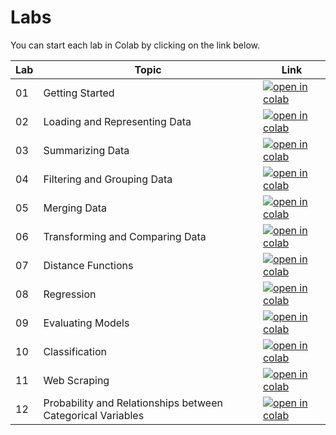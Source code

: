 # Labs

You can start each lab in Colab by clicking on the link below.


| Lab   | Topic  | Link |
|-------|--------|------|
|01| Getting Started | [![open in colab](https://colab.research.google.com/assets/colab-badge.svg)](https://colab.research.google.com/github/nmattei/cmps3160/blob/master/_labs/Lab01/Lab01.ipynb)|
|02| Loading and Representing Data| [![open in colab](https://colab.research.google.com/assets/colab-badge.svg)](https://colab.research.google.com/github/nmattei/cmps3160/blob/master/_labs/Lab02/Lab02.ipynb)|
|03| Summarizing Data | [![open in colab](https://colab.research.google.com/assets/colab-badge.svg)](https://colab.research.google.com/github/nmattei/cmps3160/blob/master/_labs/Lab03/Lab03.ipynb)|
|04| Filtering and Grouping Data | [![open in colab](https://colab.research.google.com/assets/colab-badge.svg)](https://colab.research.google.com/github/nmattei/cmps3160/blob/master/_labs/Lab04/Lab04.ipynb)|
|05| Merging Data | [![open in colab](https://colab.research.google.com/assets/colab-badge.svg)](https://colab.research.google.com/github/nmattei/cmps3160/blob/master/_labs/Lab05/Lab05.ipynb)|
|06| Transforming and Comparing Data | [![open in colab](https://colab.research.google.com/assets/colab-badge.svg)](https://colab.research.google.com/github/nmattei/cmps3160/blob/master/_labs/Lab06/Lab06.ipynb)|
|07| Distance Functions | [![open in colab](https://colab.research.google.com/assets/colab-badge.svg)](https://colab.research.google.com/github/nmattei/cmps3160/blob/master/_labs/Lab07/Lab07.ipynb)|
|08| Regression | [![open in colab](https://colab.research.google.com/assets/colab-badge.svg)](https://colab.research.google.com/github/nmattei/cmps3160/blob/master/_labs/Lab08/Lab08.ipynb)|
|09| Evaluating Models | [![open in colab](https://colab.research.google.com/assets/colab-badge.svg)](https://colab.research.google.com/github/nmattei/cmps3160/blob/master/_labs/Lab09/Lab09.ipynb)|
|10| Classification | [![open in colab](https://colab.research.google.com/assets/colab-badge.svg)](https://colab.research.google.com/github/nmattei/cmps3160/blob/master/_labs/Lab10/Lab10.ipynb)|
|11| Web Scraping | [![open in colab](https://colab.research.google.com/assets/colab-badge.svg)](https://colab.research.google.com/github/nmattei/cmps3160/blob/master/_labs/Lab11/Lab11.ipynb)|
|12| Probability and Relationships between Categorical Variables | [![open in colab](https://colab.research.google.com/assets/colab-badge.svg)](https://colab.research.google.com/github/nmattei/cmps3160/blob/master/_labs/Lab12/Lab12.ipynb)|
